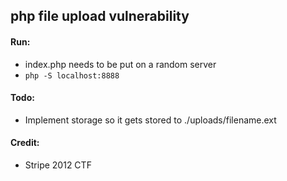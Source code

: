 ## php file upload vulnerability

#### Run:
- index.php needs to be put on a random server
- `php -S localhost:8888`

#### Todo:
- Implement storage so it gets stored to ./uploads/filename.ext

#### Credit:
- Stripe 2012 CTF